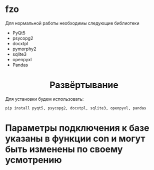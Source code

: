 # fzo
Для нормальной работы необходимы следующие библиотеки
- PyQt5
- psycopg2
- docxtpl 
- pymorphy2
- sqlite3
- openpyxl
- Pandas
<h1 align="center"><b>Развёртывание</b></h1>
<p>Для установки будем использовать:</p>

```
pip install pyqt5, psycopg2, docxtpl, sqlite3, openpyxl, pandas
```

# Параметры подключения к базе указаны в функции con и могут быть изменены по своему усмотрению
